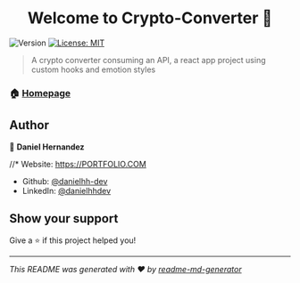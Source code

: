<h1 align="center">Welcome to Crypto-Converter 👋</h1>
<p>
  <img alt="Version" src="https://img.shields.io/badge/version-1.0.0-blue.svg?cacheSeconds=2592000" />
  <a href="#" target="_blank">
    <img alt="License: MIT" src="https://img.shields.io/badge/License-MIT-yellow.svg" />
  </a>
</p>

> A crypto converter consuming an API, a react app project using custom hooks and emotion styles

### 🏠 [Homepage](https://crypto-converter-76ac9.web.app/)

## Author

👤 **Daniel Hernandez**

//* Website: https://PORTFOLIO.COM
* Github: [@danielhh-dev](https://github.com/danielhh-dev)
* LinkedIn: [@danielhhdev](https://linkedin.com/in/danielhhdev)

## Show your support

Give a ⭐️ if this project helped you!

***
_This README was generated with ❤️ by [readme-md-generator](https://github.com/kefranabg/readme-md-generator)_
